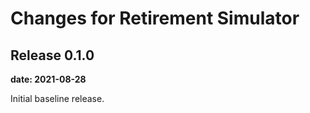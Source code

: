 # Changes for Retirement Simulator

## Release 0.1.0

__date: 2021-08-28__

Initial baseline release.

